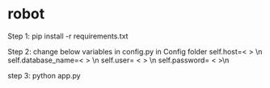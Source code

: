 # robot



Step 1: 
pip install -r requirements.txt

Step 2:
change below variables in config.py in Config folder 
self.host=< > \n
self.database_name=< > \n
self.user= < > \n
self.password= < >\n

step 3:
python app.py



